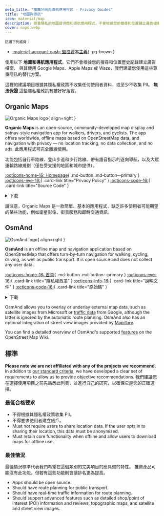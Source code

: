 ```yaml
---
meta_title: "推薦地圖與導航應用程式 - Privacy Guides"
title: "地圖與導航"
icon: material/map
description: 尊重隱私的地圖提供商和導航應用程式，不會根據您的搜尋和位置建立廣告檔案。
cover: maps.webp
---
```


<small>防護下列威脅：</small>

- [:material-account-cash: 監控資本主義](basics/common-threats.md#surveillance-as-a-business-model){ .pg-brown }

使用以下 **地圖和導航應用程式**，它們不會根據您的搜尋和位置歷史記錄建立廣告檔案。 與其使用 Google Maps、Apple Maps 或 Waze，我們建議您使用這些尊重隱私的替代方案。

這裡的建議項目根據其隱私權政策不收集任何使用者資料，或至少不收集 PII。 **無法保證** 這些隱私權政策有被好好落實。

## Organic Maps

<div class="admonition recommendation" markdown>

![Organic Maps logo](assets/img/maps/organic-maps.svg){ align=right }

**Organic Maps** is an open-source, community-developed map display and satnav-style navigation app for walkers, drivers, and cyclists. The app offers worldwide, offline maps based on OpenStreetMap data, and navigation with privacy — no location tracking, no data collection, and no ads. 此應用程式可完全離線使用。

功能包括自行車路線、登山步道和步行路線、帶有語音指示的逐向導航，以及大眾運輸路線規劃（僅在受支援的地區和城市提供）。

[:octicons-home-16: Homepage](https://organicmaps.app){ .md-button .md-button--primary }
[:octicons-eye-16:](https://organicmaps.app/privacy){ .card-link title="Privacy Policy" }
[:octicons-code-16:](https://git.omaps.dev/organicmaps/organicmaps){ .card-link title="Source Code" }

<details class="downloads" markdown><summary>下載</summary>

- [:simple-googleplay: Google Play](https://play.google.com/store/apps/details?id=app.organicmaps)
- [:simple-appstore: App Store](https://apps.apple.com/app/organic-maps/id1567437057)
- [:simple-forgejo: Forgejo](https://git.omaps.dev/organicmaps/organicmaps/releases)
- [:simple-linux: Linux](https://flathub.org/apps/app.organicmaps.desktop)

</details>

</div>

請注意，Organic Maps 是一款簡單、基本的應用程式，缺乏許多使用者可能期望的某些功能，例如衛星影像、街景服務和即時交通資訊。

## OsmAnd

<div class="admonition recommendation" markdown>

![OsmAnd logo](assets/img/maps/osmand.svg){ align=right }

**OsmAnd** is an offline map and navigation application based on OpenStreetMap that offers turn-by-turn navigation for walking, cycling, driving, as well as public transport. It is open source and does not collect any user data.

[:octicons-home-16: 首頁](https://osmand.net){ .md-button .md-button--primary }
[:octicons-eye-16:](https://osmand.net/docs/legal/privacy-policy){ .card-link title="隱私權政策" }
[:octicons-info-16:](https://osmand.net/docs/intro){ .card-link title="說明文件" }
[:octicons-code-16:](https://github.com/osmandapp){ .card-link title="原始碼" }

<details class="downloads" markdown><summary>下載</summary>

- [:simple-googleplay: Google Play](https://play.google.com/store/apps/details?id=net.osmand)
- [:simple-android: Android](https://osmand.net/docs/versions/free-versions)
- [:simple-appstore: App Store](https://apps.apple.com/us/app/id934850257)

</details>

</div>

OsmAnd allows you to overlay or underlay external map data, such as satellite images from Microsoft or [traffic data](https://themm.net/public/osmand_traffic) from Google, although the latter is ignored by the automatic route planning. OsmAnd also has an optional integration of street view images provided by [Mapillary](https://mapillary.com).

You can find a detailed overview of OsmAnd's supported [features](https://wiki.openstreetmap.org/wiki/OsmAnd#Features) on the OpenStreet Map Wiki.

## 標準

**Please note we are not affiliated with any of the projects we recommend.** In addition to [our standard criteria](about/criteria.md), we have developed a clear set of requirements to allow us to provide objective recommendations. 我們建議您在選擇使用項目之前先熟悉此列表，並進行自己的研究，以確保它是您的正確選擇。

### 最低合格要求

- 不得根據其隱私權政策收集 PII。
- 不得要求使用者建立帳戶。
- Must not require users to share location data. If the user opts in to sharing their location, this data must be anonymized.
- Must retain core functionality when offline and allow users to download maps for offline use.

### 最佳情況

最佳情況標準代表我們希望在這個類別的完美項目的應具備的特性。 推薦產品可能沒有此功能，但若有這些功能則會讓排名更為提高。

- Apps should be open source.
- Should have route planning for public transport.
- Should have real-time traffic information for route planning.
- Should support advanced features such as detailed shop/point of interest (POI) information and reviews, topographic maps, and satellite and street view images.
